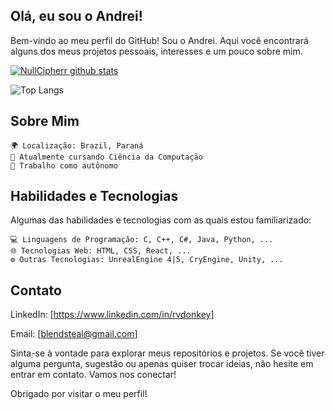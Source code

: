 Olá, eu sou o Andrei!
------

Bem-vindo ao meu perfil do GitHub! Sou o Andrei. Aqui você encontrará alguns dos meus projetos pessoais, interesses e um pouco sobre mim.

[![NullCipherr github stats](https://github-readme-stats.vercel.app/api?username=NullCipherr&show_icons=true&theme=dark)](https://github.com/anuraghazra/github-readme-stats)

![Top Langs](https://github-readme-stats.vercel.app/api/top-langs/?username=NullCipherr&layout=compact&theme=dark)


Sobre Mim
------

	🌍 Localização: Brazil, Paraná
	🌱 Atualmente cursando Ciência da Computação 
	💼 Trabalho como autônomo


Habilidades e Tecnologias
------

Algumas das habilidades e tecnologias com as quais estou familiarizado:

	💻 Linguagens de Programação: C, C++, C#, Java, Python, ...
	🌐 Tecnologias Web: HTML, CSS, React, ...
	⚙️ Outras Tecnologias: UnrealEngine 4|5, CryEngine, Unity, ...
	

Contato
------


LinkedIn: [https://www.linkedin.com/in/rvdonkey]

Email: [blendsteal@gmail.com]


Sinta-se à vontade para explorar meus repositórios e projetos. Se você tiver alguma pergunta, sugestão ou apenas quiser trocar ideias, não hesite em entrar em contato. Vamos nos conectar!

Obrigado por visitar o meu perfil!
